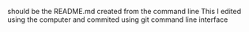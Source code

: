 should be the README.md created from the command line
This I edited using the computer and commited using git command line interface

